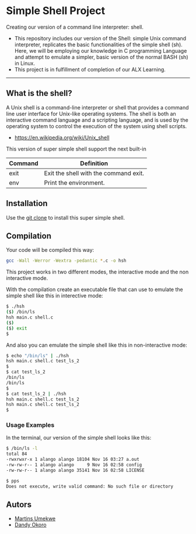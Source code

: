 # Simple Shell Project
Creating our version of a command line interpreter: shell.

- This repository includes our version of the Shell: simple Unix command interpreter, replicates the basic functionalities of the simple shell (sh). Here, we will be employing our knowledge in C programming Language and attempt to emulate a simpler, basic version of the normal BASH (sh) in Linux.
- This project is in fulfillment of completion of our ALX Learning.

---------------

## What is the shell?

A Unix shell is a command-line interpreter or shell that provides a command line user interface for Unix-like operating systems. The shell is both an interactive command language and a scripting language, and is used by the operating system to control the execution of the system using shell scripts.

- https://en.wikipedia.org/wiki/Unix_shell

This version of super simple shell support the next built-in

| Command             | Definition                                                                                |
| ------------------- | ----------------------------------------------------------------------------------------- |
| exit            | Exit the shell with the command exit.                                          |
| env                 | Print the environment.                                                                    |

## Installation

Use the [git clone]() to install this super simple shell.


## Compilation

Your code will be compiled this way:

```bash
gcc -Wall -Werror -Wextra -pedantic *.c -o hsh
```
This project works in two different modes, the interactive mode and the non interactive mode.

With the compilation create an executable file that can use to emulate the simple shell like this in interective mode:


```sh
$ ./hsh
($) /bin/ls
hsh main.c shell.c
($)
($) exit
$
```
And also you can emulate the simple shell like this in non-interactive mode:

```sh
$ echo "/bin/ls" | ./hsh
hsh main.c shell.c test_ls_2
$
$ cat test_ls_2
/bin/ls
/bin/ls
$
$ cat test_ls_2 | ./hsh
hsh main.c shell.c test_ls_2
hsh main.c shell.c test_ls_2
$
```

### Usage Examples

In the terminal, our version of the simple shell looks like this:

```sh
$ /bin/ls -l
total 84
-rwxrwxr-x 1 alango alango 18104 Nov 16 03:27 a.out
-rw-rw-r-- 1 alango alango     9 Nov 16 02:58 config
-rw-rw-r-- 1 alango alango 35141 Nov 16 02:58 LICENSE
```

```sh
$ pps
Does not execute, write valid command: No such file or directory
```
## Autors
- [Martins Umekwe](https://github.com/Decypher1)
- [Dandy Okoro](https://github.com/demondandy)
